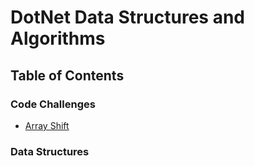 # DotNet Data Structures and Algorithms
## Table of Contents

### Code Challenges
- [Array Shift](code-challenges/ArrayShift/README.md)

### Data Structures